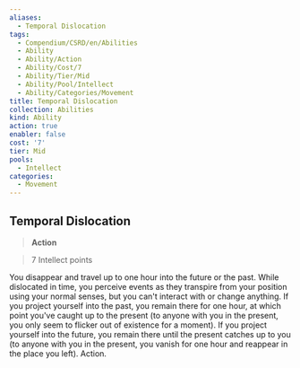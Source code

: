```yaml
---
aliases:
  - Temporal Dislocation
tags:
  - Compendium/CSRD/en/Abilities
  - Ability
  - Ability/Action
  - Ability/Cost/7
  - Ability/Tier/Mid
  - Ability/Pool/Intellect
  - Ability/Categories/Movement
title: Temporal Dislocation
collection: Abilities
kind: Ability
action: true
enabler: false
cost: '7'
tier: Mid
pools:
  - Intellect
categories:
  - Movement
---
```

## Temporal Dislocation    
>**Action**    
>7 Intellect points  
    
You disappear and travel up to one hour into the future or the past. While dislocated in time, you perceive events as they transpire from your position using your normal senses, but you can't interact with or change anything. If you project yourself into the past, you remain there for one hour, at which point you've caught up to the present (to anyone with you in the present, you only seem to flicker out of existence for a moment). If you project yourself into the future, you remain there until the present catches up to you (to anyone with you in the present, you vanish for one hour and reappear in the place you left). Action.